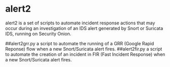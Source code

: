 # alert2

alert2 is a set of scripts to automate incident response actions that may occur during an investigation of an IDS alert generated by Snort or Suricata IDS, running on Security Onion.

##alert2grr.py 
a script to automate the running of a GRR (Google Rapid Reponse) flow when a new Snort/Suricata alert fires.
##alert2fir.py
a script to automate the creation of an incident in FIR (Fast Incident Response) when a new Snort/Suricata alert fires.
 
